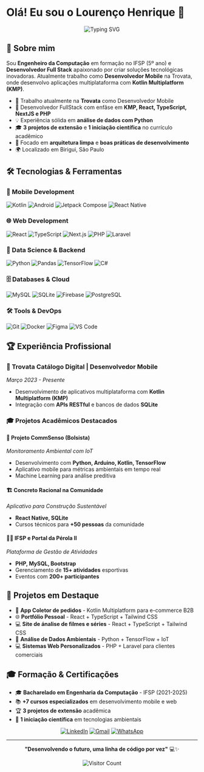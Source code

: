 # Olá! Eu sou o Lourenço Henrique 👋

<div align="center">
  
  ![Typing SVG](https://readme-typing-svg.herokuapp.com?font=Fira+Code&pause=1000&color=2196F3&center=true&vCenter=true&width=435&lines=Desenvolvedor+Full+Stack;Mobile+%26+Web+Developer;Engenheiro+da+Computação;KMP+%7C+React+%7C+Python)
  
</div>

## 🚀 Sobre mim

Sou **Engenheiro da Computação** em formação no IFSP (5º ano) e **Desenvolvedor Full Stack** apaixonado por criar soluções tecnológicas inovadoras. Atualmente trabalho como **Desenvolvedor Mobile** na Trovata, onde desenvolvo aplicações multiplataforma com **Kotlin Multiplatform (KMP)**.

- 🔭 Trabalho atualmente na **Trovata** como Desenvolvedor Mobile
- 🌱 Desenvolvedor FullStack com enfâse em **KMP, React, TypeScript, NextJS e PHP**
- 💡 Experiência sólida em **análise de dados com Python**
- 🎓 **3 projetos de extensão** e **1 iniciação científica** no currículo acadêmico
- 📱 Focado em **arquitetura limpa** e **boas práticas de desenvolvimento**
- 🌍 Localizado em Birigui, São Paulo

## 🛠️ Tecnologias & Ferramentas

### 📱 Mobile Development
![Kotlin](https://img.shields.io/badge/Kotlin-0095D5?style=for-the-badge&logo=kotlin&logoColor=white)
![Android](https://img.shields.io/badge/Android-3DDC84?style=for-the-badge&logo=android&logoColor=white)
![Jetpack Compose](https://img.shields.io/badge/Jetpack%20Compose-4285F4?style=for-the-badge&logo=jetpack-compose&logoColor=white)
![React Native](https://img.shields.io/badge/React_Native-20232A?style=for-the-badge&logo=react&logoColor=61DAFB)

### 🌐 Web Development
![React](https://img.shields.io/badge/React-20232A?style=for-the-badge&logo=react&logoColor=61DAFB)
![TypeScript](https://img.shields.io/badge/TypeScript-007ACC?style=for-the-badge&logo=typescript&logoColor=white)
![Next.js](https://img.shields.io/badge/Next.js-000000?style=for-the-badge&logo=nextdotjs&logoColor=white)
![PHP](https://img.shields.io/badge/PHP-777BB4?style=for-the-badge&logo=php&logoColor=white)
![Laravel](https://img.shields.io/badge/Laravel-FF2D20?style=for-the-badge&logo=laravel&logoColor=white)

### 🐍 Data Science & Backend
![Python](https://img.shields.io/badge/Python-3776AB?style=for-the-badge&logo=python&logoColor=white)
![Pandas](https://img.shields.io/badge/Pandas-150458?style=for-the-badge&logo=pandas&logoColor=white)
![TensorFlow](https://img.shields.io/badge/TensorFlow-FF6F00?style=for-the-badge&logo=tensorflow&logoColor=white)
![C#](https://img.shields.io/badge/C%23-239120?style=for-the-badge&logo=c-sharp&logoColor=white)

### 🗄️ Databases & Cloud
![MySQL](https://img.shields.io/badge/MySQL-4479A1?style=for-the-badge&logo=mysql&logoColor=white)
![SQLite](https://img.shields.io/badge/SQLite-07405E?style=for-the-badge&logo=sqlite&logoColor=white)
![Firebase](https://img.shields.io/badge/Firebase-FFCA28?style=for-the-badge&logo=firebase&logoColor=black)
![PostgreSQL](https://img.shields.io/badge/PostgreSQL-316192?style=for-the-badge&logo=postgresql&logoColor=white)

### 🛠️ Tools & DevOps
![Git](https://img.shields.io/badge/Git-F05032?style=for-the-badge&logo=git&logoColor=white)
![Docker](https://img.shields.io/badge/Docker-2496ED?style=for-the-badge&logo=docker&logoColor=white)
![Figma](https://img.shields.io/badge/Figma-F24E1E?style=for-the-badge&logo=figma&logoColor=white)
![VS Code](https://img.shields.io/badge/VS_Code-007ACC?style=for-the-badge&logo=visual-studio-code&logoColor=white)

## 🏆 Experiência Profissional

### 💼 Trovata Catálogo Digital | Desenvolvedor Mobile
*Março 2023 - Presente*
- Desenvolvimento de aplicativos multiplataforma com **Kotlin Multiplatform (KMP)**
- Integração com **APIs RESTful** e bancos de dados **SQLite**

### 🎓 Projetos Acadêmicos Destacados

#### 🌱 Projeto CommSenso (Bolsista)
*Monitoramento Ambiental com IoT*
- Desenvolvimento com **Python, Arduino, Kotlin, TensorFlow**
- Aplicativo mobile para métricas ambientais em tempo real
- Machine Learning para análise preditiva

#### 🏗️ Concreto Racional na Comunidade 
*Aplicativo para Construção Sustentável*
- **React Native, SQLite**
- Cursos técnicos para **+50 pessoas** da comunidade

#### 🏃‍♂️ IFSP e Portal da Pérola II
*Plataforma de Gestão de Atividades*
- **PHP, MySQL, Bootstrap**
- Gerenciamento de **15+ atividades** esportivas
- Eventos com **200+ participantes**

## 🎯 Projetos em Destaque

- 📱 **App Coletor de pedidos** - Kotlin Multiplatform para e-commerce B2B
- 🌐 **Portfólio Pessoal** - React + TypeScript + Tailwind CSS
- 💻 **Site de ánalise de filmes e séries** - React + TypeScript + Tailwind CSS
- 🔬 **Análise de Dados Ambientais** - Python + TensorFlow + IoT
- 💻 **Sistemas Web Personalizados** - PHP + Laravel para clientes comerciais

## 🎓 Formação & Certificações

- 🎓 **Bacharelado em Engenharia da Computação** - IFSP (2021-2025)
- 📚 **+7 cursos especializados** em desenvolvimento mobile e web
- 🏆 **3 projetos de extensão** acadêmica
- 🔬 **1 iniciação científica** em tecnologias ambientais

<div align="center">
  
[![LinkedIn](https://img.shields.io/badge/LinkedIn-0077B5?style=for-the-badge&logo=linkedin&logoColor=white)](https://linkedin.com/in/lourencohn)
[![Gmail](https://img.shields.io/badge/Gmail-D14836?style=for-the-badge&logo=gmail&logoColor=white)](mailto:lourencohnp@gmail.com)
[![WhatsApp](https://img.shields.io/badge/WhatsApp-25D366?style=for-the-badge&logo=whatsapp&logoColor=white)](https://wa.me/5518988190716)

</div>

---

<div align="center">
  
  **"Desenvolvendo o futuro, uma linha de código por vez"** 💻✨
  
  ![Visitor Count](https://visitor-badge.laobi.icu/badge?page_id=lourencohn.lourencohn)
  
</div>
